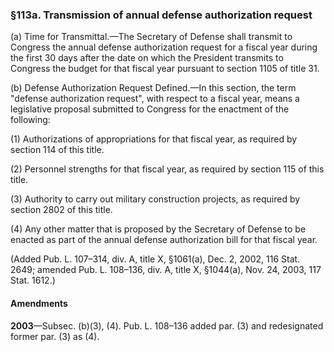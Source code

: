 ### §113a. Transmission of annual defense authorization request ###

(a) Time for Transmittal.—The Secretary of Defense shall transmit to Congress the annual defense authorization request for a fiscal year during the first 30 days after the date on which the President transmits to Congress the budget for that fiscal year pursuant to section 1105 of title 31.

(b) Defense Authorization Request Defined.—In this section, the term "defense authorization request", with respect to a fiscal year, means a legislative proposal submitted to Congress for the enactment of the following:

(1) Authorizations of appropriations for that fiscal year, as required by section 114 of this title.

(2) Personnel strengths for that fiscal year, as required by section 115 of this title.

(3) Authority to carry out military construction projects, as required by section 2802 of this title.

(4) Any other matter that is proposed by the Secretary of Defense to be enacted as part of the annual defense authorization bill for that fiscal year.

(Added Pub. L. 107–314, div. A, title X, §1061(a), Dec. 2, 2002, 116 Stat. 2649; amended Pub. L. 108–136, div. A, title X, §1044(a), Nov. 24, 2003, 117 Stat. 1612.)

#### Amendments ####

**2003**—Subsec. (b)(3), (4). Pub. L. 108–136 added par. (3) and redesignated former par. (3) as (4).